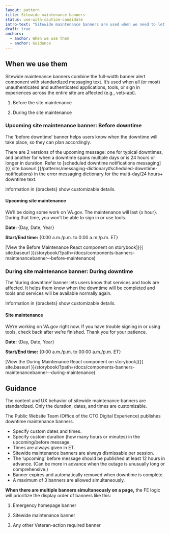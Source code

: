 ```yaml
---
layout: pattern
title: Sitewide maintenance banners
status: use-with-caution-candidate
intro-text: "Sitewide maintenance banners are used when we need to let Veterans know about system maintenance affecting the availability of applications and services on VA.gov."
draft: true
anchors:
  - anchor: When we use them
  - anchor: Guidance
---
```


## When we use them 

Sitewide maintenance banners combine the full-width banner alert component with standardized messaging text. It’s used when all (or most) unauthenticated and authenticated applications, tools, or sign in experiences across the entire site are affected (e.g., vets-api).

1. Before the site maintenance

2. During the site maintenance

### Upcoming site maintenance banner: Before downtime
The ‘before downtime’ banner helps users know when the downtime will take place, so they can plan accordingly. 

There are 2 versions of the upcoming message: one for typical downtimes, and another for when a downtime spans multiple days or is 24 hours or longer in duration. Refer to [scheduled downtime notifications messaging]({{ site.baseurl }}/patterns/messaging-dictionary#scheduled-downtime-notifications) in the error messaging dictionary for the multi-day/24 hours+ downtime text.

Information in {brackets} show customizable details. 

#### Upcoming site maintenance 

We’ll be doing some work on VA.gov. The maintenance will last {x hour}. During that time, you won’t be able to sign in or use tools. 

**Date:** {Day, Date, Year}

**Start/End time:** {0:00 a.m./p.m. to 0:00 a.m./p.m. ET}

[View the Before Maintenance React component on storybook]({{ site.baseurl }}/storybook/?path=/docs/components-banners-maintenancebanner--before-maintenance)

### During site maintenance banner: During downtime

The ‘during downtime’ banner lets users know that services and tools are affected. It helps them know when the downtime will be completed and tools and services will be available normally again.

Information in {brackets} show customizable details. 

#### Site maintenance

We’re working on VA.gov right now. If you have trouble signing in or using tools, check back after we’re finished. Thank you for your patience. 

**Date:** {Day, Date, Year} 

**Start/End time:** {0:00 a.m./p.m. to 00:00 a.m./p.m. ET}

[View the During Maintenance React component on storybook]({{ site.baseurl }}/storybook/?path=/docs/components-banners-maintenancebanner--during-maintenance)

## Guidance

The content and UX behavior of sitewide maintenance banners are standardized. Only the duration, dates, and times are customizable. 

The Public Website Team (Office of the CTO Digital Experience) publishes downtime maintenance banners.

- Specify custom dates and times. 
- Specify custom duration (how many hours or minutes) in the upcoming/before message. 
- Times are always given in ET.
- Sitewide maintenance banners are always dismissable per session.
- The ‘upcoming’ before message should be published at least 12 hours in advance. (Can be more in     advance when the outage is unusually long or comprehensive.)
- Banner expires and automatically removed when downtime is complete.
- A maximum of 3 banners are allowed simultaneously. 

**When there are multiple banners simultaneously on a page,** the FE logic will prioritize the display order of banners like this: 

1. Emergency homepage banner

2. Sitewide maintenance banner

3. Any other Veteran-action required banner
